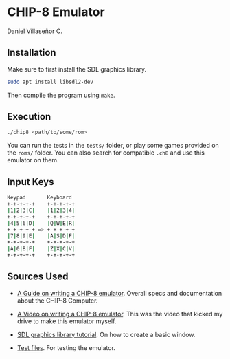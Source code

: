 # CHIP-8 Emulator

Daniel Villaseñor C.

## Installation

Make sure to first install the SDL graphics library.

```bash
sudo apt install libsdl2-dev
```

Then compile the program using `make`.

## Execution

```bash
./chip8 <path/to/some/rom>
```

You can run the tests in the `tests/` folder, or play some games provided on the `roms/` folder. You can also search for compatible `.ch8` and use this emulator on them.

## Input Keys

```bash
Keypad       Keyboard
+-+-+-+-+    +-+-+-+-+
|1|2|3|C|    |1|2|3|4|
+-+-+-+-+    +-+-+-+-+
|4|5|6|D|    |Q|W|E|R|
+-+-+-+-+ => +-+-+-+-+
|7|8|9|E|    |A|S|D|F|
+-+-+-+-+    +-+-+-+-+
|A|0|B|F|    |Z|X|C|V|
+-+-+-+-+    +-+-+-+-+
```

## Sources Used

- [A Guide on writing a CHIP-8 emulator](https://tobiasvl.github.io/blog/write-a-chip-8-emulator/#prerequisites). Overall specs and documentation about the CHIP-8 Computer.

- [A Video on writing a CHIP-8 emulator](https://www.youtube.com/watch?v=YtSgV3gY3fs&t=88s). This was the video that kicked my drive to make this emulator myself.

- [SDL graphics library tutorial](https://lazyfoo.net/tutorials/SDL/index.php#Hello%20SDL). On how to create a basic window.

- [Test files](https://github.com/Timendus/chip8-test-suite). For testing the emulator.
